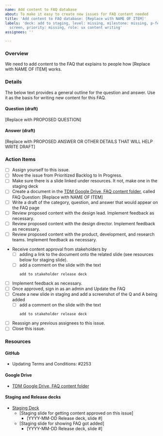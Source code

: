 ```yaml
---
name: Add content to FAQ database
about: To make it easy to create new issues for FAQ content needed
title: 'Add content to FAQ database: [Replace with NAME OF ITEM]'
labels: 'deck: add to staging, level: missing, milestone: missing, p-feature: FAQ
  screen, priority: missing, role: ux content writing'
assignees: ''

---
```


### Overview
We need to add content to the FAQ that explains to people how [Replace with NAME OF ITEM] works.

### Details
The below text provides a general outline for the question and answer. Use it as the basis for writing new content for this FAQ.

#### Question (draft)
[Replace with PROPOSED QUESTION]

#### Answer (draft)
[Replace with PROPOSED ANSWER OR OTHER DETAILS THAT WILL HELP WRITE DRAFT]

### Action Items
- [ ] Assign yourself to this issue.
- [ ] Move the issue from Prioritized Backlog to In Progress.
- [ ] Make sure there is a slide linked under resources.  It not, make one in the staging deck
- [ ] Create a document in the [TDM Google Drive, FAQ content folder](https://drive.google.com/drive/folders/1W3Pk6TTq1lVYreTHipc5H-jCvyvByrnS), called FAQ Question: [Replace with NAME OF ITEM]
- [ ] Write a draft of the category, question, and answer that would appear on the FAQ page
- [ ] Review proposed content with the design lead. Implement feedback as necessary.
- [ ] Review proposed content with the design director. Implement feedback as necessary.
- [ ] Review proposed content with the product, development, and research teams. Implement feedback as necessary.
- Receive content approval from stakeholders by 
   - [ ] adding a link to the document onto the related slide (see resources below for staging slide).
   - [ ] add a comment on the slide with the text
      ```
      add to stakeholder release deck
      ```
- [ ] Implement feedback as necessary.
- [ ] Once approved, sign in as an admin and Update the FAQ
- [ ] Create a new slide in staging and add a screenshot of the Q and A being added
   - [ ] add a comment on the slide with the text
      ```
      add to stakeholder release deck
      ```
- [ ] Reassign any previous assignees to this issue.
- [ ] Close this issue.

### Resources

#### GitHub
- Updating Terms and Conditions: #2253 

#### Google Drive
- [TDM Google Drive, FAQ content folder](https://drive.google.com/drive/folders/1W3Pk6TTq1lVYreTHipc5H-jCvyvByrnS)

#### Staging and Release decks
- [Staging Deck](https://docs.google.com/presentation/d/1crZ3IxqA4hAu3qzD7ns93Ieuqjwh6wyEtuX_46cP-fg/)
   - [Staging slide for getting content approved on this issue]
       - [YYYY-MM-DD Release deck, slide #]
   - [Staging slide for showing FAQ got added]
      - [YYYY-MM-DD Release deck, slide #]
